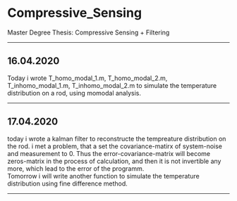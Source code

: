 # Compressive_Sensing
Master Degree Thesis: Compressive Sensing + Filtering  

---------------------------------------------------
## 16.04.2020
Today i wrote T_homo_modal_1.m, T_homo_modal_2.m, T_inhomo_modal_1.m, T_inhomo_modal_2.m to simulate the temperature distribution on a rod, using momodal analysis.  

---------------------------------------------------
## 17.04.2020
today i wrote a kalman filter to reconstructe the tempreature distribution on the rod. i met a problem, that a set the covariance-matirx of system-noise and measurement to 0. Thus the error-covariance-matrix will become zeros-matrix in the process of calculation, and then it is not invertible any more, which lead to the error of the programm.  
Tomorrow i will write another function to simulate the temperature distribution using fine difference method.  

------------------------------------------------------
